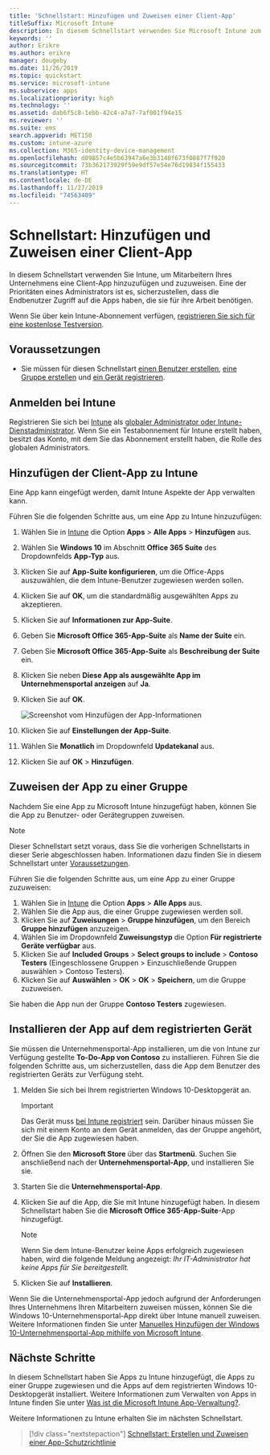 ```yaml
---
title: 'Schnellstart: Hinzufügen und Zuweisen einer Client-App'
titleSuffix: Microsoft Intune
description: In diesem Schnellstart verwenden Sie Microsoft Intune zum Hinzufügen und Zuweisen einer Client-App.
keywords: ''
author: Erikre
ms.author: erikre
manager: dougeby
ms.date: 11/26/2019
ms.topic: quickstart
ms.service: microsoft-intune
ms.subservice: apps
ms.localizationpriority: high
ms.technology: ''
ms.assetid: dab6f5c8-1ebb-42c4-a7a7-7af001f94e15
ms.reviewer: ''
ms.suite: ems
search.appverid: MET150
ms.custom: intune-azure
ms.collection: M365-identity-device-management
ms.openlocfilehash: d09857c4e5b63947a6e3b3140f673f0887f7f920
ms.sourcegitcommit: 73b362173929f59e9df57e54e76d19834f155433
ms.translationtype: HT
ms.contentlocale: de-DE
ms.lasthandoff: 11/27/2019
ms.locfileid: "74563409"
---
```

# <a name="quickstart-add-and-assign-a-client-app"></a>Schnellstart: Hinzufügen und Zuweisen einer Client-App

In diesem Schnellstart verwenden Sie Intune, um Mitarbeitern Ihres Unternehmens eine Client-App hinzuzufügen und zuzuweisen. Eine der Prioritäten eines Administrators ist es, sicherzustellen, dass die Endbenutzer Zugriff auf die Apps haben, die sie für ihre Arbeit benötigen. 

Wenn Sie über kein Intune-Abonnement verfügen, [registrieren Sie sich für eine kostenlose Testversion](../fundamentals/free-trial-sign-up.md).

## <a name="prerequisites"></a>Voraussetzungen

- Sie müssen für diesen Schnellstart [einen Benutzer erstellen](../fundamentals/quickstart-create-user.md), [eine Gruppe erstellen](../fundamentals/quickstart-create-group.md) und [ein Gerät registrieren](../quickstart-setup-auto-enrollment.md).

## <a name="sign-in-to-intune"></a>Anmelden bei Intune

Registrieren Sie sich bei [Intune](https://aka.ms/intuneportal) als [globaler Administrator oder Intune-Dienstadministrator](../fundamentals/users-add.md#types-of-administrators). Wenn Sie ein Testabonnement für Intune erstellt haben, besitzt das Konto, mit dem Sie das Abonnement erstellt haben, die Rolle des globalen Administrators.

## <a name="add-the-client-app-to-intune"></a>Hinzufügen der Client-App zu Intune

Eine App kann eingefügt werden, damit Intune Aspekte der App verwalten kann. 

Führen Sie die folgenden Schritte aus, um eine App zu Intune hinzuzufügen:
1. Wählen Sie in [Intune](https://aka.ms/intuneportal) die Option **Apps** > **Alle Apps** > **Hinzufügen** aus. 
2. Wählen Sie **Windows 10** im Abschnitt **Office 365 Suite** des Dropdownfelds **App-Typ** aus.
3. Klicken Sie auf **App-Suite konfigurieren**, um die Office-Apps auszuwählen, die dem Intune-Benutzer zugewiesen werden sollen.
4. Klicken Sie auf **OK**, um die standardmäßig ausgewählten Apps zu akzeptieren.
5. Klicken Sie auf **Informationen zur App-Suite**.
6. Geben Sie **Microsoft Office 365-App-Suite** als **Name der Suite** ein.
7. Geben Sie **Microsoft Office 365-App-Suite** als **Beschreibung der Suite** ein.
8. Klicken Sie neben **Diese App als ausgewählte App im Unternehmensportal anzeigen** auf **Ja**.
9. Klicken Sie auf **OK**.

    ![Screenshot vom Hinzufügen der App-Informationen](./media/quickstart-add-assign-app/quickstart-add-assign-app-01.png)

10. Klicken Sie auf **Einstellungen der App-Suite**.
11. Wählen Sie **Monatlich** im Dropdownfeld **Updatekanal** aus.
12. Klicken Sie auf **OK** > **Hinzufügen**.

## <a name="assign-the-app-to-a-group"></a>Zuweisen der App zu einer Gruppe

Nachdem Sie eine App zu Microsoft Intune hinzugefügt haben, können Sie die App zu Benutzer- oder Gerätegruppen zuweisen.

> [!NOTE]
> Dieser Schnellstart setzt voraus, dass Sie die vorherigen Schnellstarts in dieser Serie abgeschlossen haben. Informationen dazu finden Sie in diesem Schnellstart unter [Voraussetzungen](quickstart-add-assign-app.md#prerequisites).

Führen Sie die folgenden Schritte aus, um eine App zu einer Gruppe zuzuweisen:
1. Wählen Sie in [Intune](https://aka.ms/intuneportal) die Option **Apps** > **Alle Apps** aus. 
2. Wählen Sie die App aus, die einer Gruppe zugewiesen werden soll.
3. Klicken Sie auf **Zuweisungen** > **Gruppe hinzufügen**, um den Bereich **Gruppe hinzufügen** anzuzeigen.
4. Wählen Sie im Dropdownfeld **Zuweisungstyp** die Option **Für registrierte Geräte verfügbar** aus. 
5. Klicken Sie auf **Included Groups** > **Select groups to include** > **Contoso Testers** (Eingeschlossene Gruppen > Einzuschließende Gruppen auswählen > Contoso Testers).
6. Klicken Sie auf **Auswählen** > **OK** > **OK** > **Speichern**, um die Gruppe zuzuweisen.

Sie haben die App nun der Gruppe **Contoso Testers** zugewiesen.

## <a name="install-the-app-on-the-enrolled-device"></a>Installieren der App auf dem registrierten Gerät

Sie müssen die Unternehmensportal-App installieren, um die von Intune zur Verfügung gestellte **To-Do-App von Contoso** zu installieren. Führen Sie die folgenden Schritte aus, um sicherzustellen, dass die App dem Benutzer des registrierten Geräts zur Verfügung steht.

1. Melden Sie sich bei Ihrem registrierten Windows 10-Desktopgerät an.

    > [!IMPORTANT]
    > Das Gerät muss [bei Intune registriert](../quickstart-enroll-windows-device.md) sein. Darüber hinaus müssen Sie sich mit einem Konto an dem Gerät anmelden, das der Gruppe angehört, der Sie die App zugewiesen haben.

2. Öffnen Sie den **Microsoft Store** über das **Startmenü**. Suchen Sie anschließend nach der **Unternehmensportal-App**, und installieren Sie sie.
3. Starten Sie die **Unternehmensportal-App**.
4. Klicken Sie auf die App, die Sie mit Intune hinzugefügt haben. In diesem Schnellstart haben Sie die **Microsoft Office 365-App-Suite**-App hinzugefügt.

    > [!NOTE]
    > Wenn Sie dem Intune-Benutzer keine Apps erfolgreich zugewiesen haben, wird die folgende Meldung angezeigt: *Ihr IT-Administrator hat keine Apps für Sie bereitgestellt.*

5. Klicken Sie auf **Installieren**.

Wenn Sie die Unternehmensportal-App jedoch aufgrund der Anforderungen Ihres Unternehmens Ihren Mitarbeitern zuweisen müssen, können Sie die Windows 10-Unternehmensportal-App direkt über Intune manuell zuweisen. Weitere Informationen finden Sie unter [Manuelles Hinzufügen der Windows 10-Unternehmensportal-App mithilfe von Microsoft Intune](../company-portal-app.md).

## <a name="next-steps"></a>Nächste Schritte

In diesem Schnellstart haben Sie Apps zu Intune hinzugefügt, die Apps zu einer Gruppe zugewiesen und die Apps auf dem registrierten Windows 10-Desktopgerät installiert. Weitere Informationen zum Verwalten von Apps in Intune finden Sie unter [Was ist die Microsoft Intune App-Verwaltung?](app-management.md).

Weitere Informationen zu Intune erhalten Sie im nächsten Schnellstart.

> [!div class="nextstepaction"]
> [Schnellstart: Erstellen und Zuweisen einer App-Schutzrichtlinie](quickstart-create-assign-app-policy.md)
